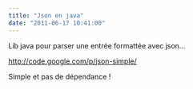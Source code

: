 ```yaml
---
title: "Json en java"
date: "2011-06-17 10:41:00"
---
```

Lib java pour parser une entrée formattée avec json...

http://code.google.com/p/json-simple/

Simple et pas de dépendance !
